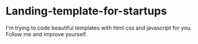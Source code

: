 # Landing-template-for-startups
I'm trying to code beautiful templates with  html css and javascript for you. Follow me and improve yourself.
